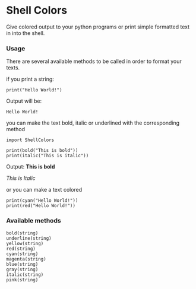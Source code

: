 # Shell Colors

Give colored output to your python programs or print simple formatted text in into the shell.

### Usage

There are several available methods to be called in order to format your texts.

if you print a string:

    print("Hello World!")

Output will be: 

    Hello World!


you can make the text bold, italic or underlined with the corresponding method

    import ShellColors

    print(bold("This is bold"))
    print(italic("This is italic"))

Output:
**This is bold**

_This is Italic_


or you can make a text colored

    print(cyan("Hello World!"))
    print(red("Hello World!"))

### Available methods

    bold(string)
    underline(string)
    yellow(string)
    red(string)
    cyan(string)
    magenta(string)
    blue(string)
    gray(string)
    italic(string)
    pink(string)
